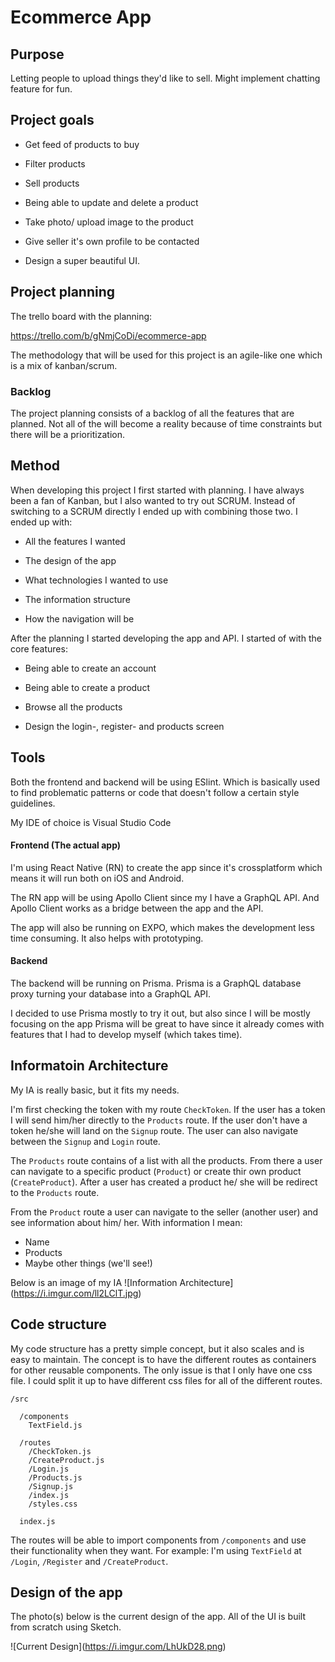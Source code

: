# Ecommerce App

  

## Purpose
  

Letting people to upload things they'd like to sell. Might implement chatting feature for fun.

  

## Project goals

  

* Get feed of products to buy

* Filter products

* Sell products

* Being able to update and delete a product

* Take photo/ upload image to the product

* Give seller it's own profile to be contacted

* Design a super beautiful UI.

  

## Project planning  

The trello board with the planning:

https://trello.com/b/gNmjCoDi/ecommerce-app

  

The methodology that will be used for this project is an agile-like one which is a mix of kanban/scrum.

  

### Backlog

The project planning consists of a backlog of all the features that are planned. Not all of the will become a reality because of time constraints but there will be a prioritization.

  

## Method

When developing this project I first started with planning. I have always been a fan of Kanban, but I also wanted to try out SCRUM. Instead of switching to a SCRUM directly I ended up with combining those two. I ended up with:


* All the features I wanted

* The design of the app

* What technologies I wanted to use

* The information structure

* How the navigation will be

  

After the planning I started developing the app and API. I started of with the core features:

* Being able to create an account

* Being able to create a product

* Browse all the products

* Design the login-, register- and products screen

## Tools

Both the frontend and backend will be using ESlint. Which is basically used to find problematic patterns or code that doesn't follow a certain style guidelines.

My IDE of choice is Visual Studio Code

#### Frontend (The actual app)

I'm using React Native (RN) to create the app since it's crossplatform which means it will run both on iOS and Android.

The RN app will be using Apollo Client since my I have a GraphQL API. And Apollo Client works as a bridge between the app and the API.

The app will also be running on EXPO, which makes the development less time consuming. It also helps with prototyping.

#### Backend

The backend will be running on Prisma. Prisma is a GraphQL database proxy turning your database into a GraphQL API.

I decided to use Prisma mostly to try it out, but also since I will be mostly focusing on the app Prisma will be great to have since it already comes with features that I had to develop myself (which takes time).

## Informatoin Architecture
My IA is really basic, but it fits my needs.

I'm first checking the token with my route `CheckToken`. If the user has a token I will send him/her directly to the `Products` route. If the user don't have a token he/she will land on the `Signup` route. The user can also navigate between the `Signup` and `Login` route.

The `Products` route contains of a list with all the products. From there a user can navigate to a specific product (`Product`) or create thir own product (`CreateProduct`). After a user has created a product he/ she will be redirect to the `Products` route.

From the `Product` route a user can navigate to the seller (another user) and see information about him/ her. With information I mean:
* Name
* Products
* Maybe other things (we'll see!)

Below is an image of my IA
![Information Architecture\](https://i.imgur.com/ll2LClT.jpg)


## Code structure

My code structure has a pretty simple concept, but it also scales and is easy to maintain. The concept is to have the different routes as containers for other reusable components. The only issue is that I only have one css file. I could split it up to have different css files for all of the different routes.

```
/src  

  /components  
    TextField.js

  /routes  
    /CheckToken.js
    /CreateProduct.js
    /Login.js
    /Products.js
    /Signup.js
    /index.js
    /styles.css

  index.js   

```
The routes will be able to import components from `/components` and use their functionality when they want. For example: I'm using `TextField` at `/Login`, `/Register` and `/CreateProduct`. 
  
## Design of the app

The photo(s) below is the current design of the app. All of the UI is built from scratch using Sketch.

![Current Design\](https://i.imgur.com/LhUkD28.png)
